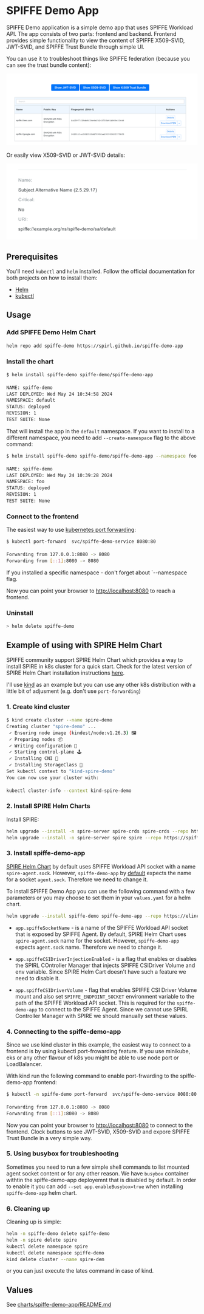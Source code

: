 # SPIFFE Demo App

SPIFFE Demo application is a simple demo app that uses SPIFFE Workload API.
The app consists of two parts: frontend and backend.
Frontend provides simple functionality to view the content of SPIFFE X509-SVID, JWT-SVID, and SPIFFE Trust Bundle through simple UI.

You can use it to troubleshoot things like SPIFFE federation (because you can see the trust bundle content):

![SPIFFE trust bundle content](img/trust-bundle.png?raw=true "SPIFFE trust bundle content")

Or easily view X509-SVID or JWT-SVID details:

![X509-SVID details](img/x509-svid.png?raw=true "X509-SVID details")

## Prerequisites

You'll need `kubectl` and `helm` installed. Follow the official documentation for both projects on how to install them:

* [Helm](https://helm.sh/docs/intro/install/)
* [kubectl](https://kubernetes.io/docs/tasks/tools/)

## Usage

### Add SPIFFE Demo Helm Chart

```bash
helm repo add spiffe-demo https://spirl.github.io/spiffe-demo-app
```

### Install the chart

```bash
$ helm install spiffe-demo spiffe-demo/spiffe-demo-app

NAME: spiffe-demo
LAST DEPLOYED: Wed May 24 10:34:58 2024
NAMESPACE: default
STATUS: deployed
REVISION: 1
TEST SUITE: None
```

That will install the app in the `default` namespace. If you want to install to a different namespace, you need to add `--create-namespace` flag to the above command:

```bash
$ helm install spiffe-demo spiffe-demo/spiffe-demo-app --namespace foo --create-namespace

NAME: spiffe-demo
LAST DEPLOYED: Wed May 24 10:39:28 2024
NAMESPACE: foo
STATUS: deployed
REVISION: 1
TEST SUITE: None
```

### Connect to the frontend

The easiest way to use [kubernetes port forwarding](https://kubernetes.io/docs/tasks/access-application-cluster/port-forward-access-application-cluster/):

```bash
$ kubectl port-forward  svc/spiffe-demo-service 8080:80

Forwarding from 127.0.0.1:8080 -> 8080
Forwarding from [::1]:8080 -> 8080
```

If you installed a specific namespace - don't forget about `--namespace flag.

Now you can point your browser to [http://localhost:8080](http://localhost:8080) to reach a frontend.

### Uninstall

```bash
> helm delete spiffe-demo
```

## Example of using with SPIRE Helm Chart

SPIFFE community support SPIRE Helm Chart which provides a way to install SPIRE in k8s cluster for a quick start.
Check for the latest version of SPIRE Helm Chart installation instructions [here](https://artifacthub.io/packages/helm/spiffe/spire#install-instructions).

I'll use [kind](https://kind.sigs.k8s.io/) as an example but you can use any other k8s distribution with a little bit of adjusment (e.g. don't use `port-forwarding`)

### 1. Create kind cluster

```bash
$ kind create cluster --name spire-demo
Creating cluster "spire-demo" ...
 ✓ Ensuring node image (kindest/node:v1.26.3) 🖼
 ✓ Preparing nodes 📦
 ✓ Writing configuration 📜
 ✓ Starting control-plane 🕹️
 ✓ Installing CNI 🔌
 ✓ Installing StorageClass 💾
Set kubectl context to "kind-spire-demo"
You can now use your cluster with:

kubectl cluster-info --context kind-spire-demo
```

### 2. Install SPIRE Helm Charts

Install SPIRE:

```bash
helm upgrade --install -n spire-server spire-crds spire-crds --repo https://spiffe.github.io/helm-charts-hardened/ --create-namespace
helm upgrade --install -n spire-server spire spire --repo https://spiffe.github.io/helm-charts-hardened/
```

### 3. Install spiffe-demo-app

[SPIRE Helm Chart](https://github.com/spiffe/helm-charts-hardened/tree/main/charts/spire) by default uses SPIFFE Workload API socket with a name `spire-agent.sock`. However, `spiffe-demo-app` by [default](charts/spiffe-demo-app/README.md) expects the name for a socket `agent.sock`. Therefore we need to change it.

To install SPIFFE Demo App you can use the following command with a few parameters or you may choose to set them in your `values.yaml` for a helm chart.

```bash
helm upgrade --install spiffe-demo spiffe-demo-app --repo https://elinesterov.github.io/spiffe-demo-app -n spiffe-demo --create-namespace --set app.spiffeSocketName=spire-agent.sock --set app.spiffeCSIDriverInjectionEnabled=false --set app.spiffeCSIDriverVolume=true
```

* `app.spiffeSocketName` - is a name of the SPIFFE Workload API socket that is exposed by SPIFFE Agent. By default, SPIRE Helm Chart uses `spire-agent.sock` name for the socket. However, `spiffe-demo-app` expects `agent.sock` name. Therefore we need to change it.

* `app.spiffeCSIDriverInjectionEnabled` - is a flag that enables or disables the SPIRL COntroller Manager that injects SPIFFE CSIDriver Volume and env variable. Since SPIRE Helm Cart doesn't have such a feature we need to disable it.

* `app.spiffeCSIDriverVolume` - flag that enables SPIFFE CSI Driver Volume mount and also set `SPIFFE_ENDPOINT_SOCKET` environment variable to the path of the SPIFFE Workload API socket. This is required for the `spiffe-demo-app` to connect to the SPIFFE Agent. Since we cannot use SPIRL Controller Manager with SPIRE we should manually set these values.

### 4. Connecting to the spiffe-demo-app

Since we use kind cluster in this example, the easiest way to connect to a frontend is by using kubectl port-frowarding feature. If you use minikube, eks or any other flavour of k8s you might be able to use node port or LoadBalancer.

With kind run the following command to enable port-frwarding to the spiffe-demo-app frontend:

```bash
$ kubectl -n spiffe-demo port-forward  svc/spiffe-demo-service 8080:80

Forwarding from 127.0.0.1:8080 -> 8080
Forwarding from [::1]:8080 -> 8080
```

Now you can point your browser to [http://localhost:8080](http://localhost:8080) to connect to the frontend. Clock buttons to see JWT-SVID, X509-SVID and expore SPIFFE Trust Bundle in a very simple way.

### 5. Using busybox for troubleshooting

Sometimes you need to run a few simple shell commands to list mounted agent socket content or for any other reason. We have `busybox` container withtin the spiffe-demo-app deployemnt that is disabled by default. In order to enable it you can add `--set app.enableBusybox=true` when installing `spiffe-demo-app` helm chart.

### 6. Cleaning up

Cleaning up is simple:

```bash
helm -n spiffe-demo delete spiffe-demo
helm -n spire delete spire
kubectl delete namespace spire
kubectl delete namespace spiffe-demo
kind delete cluster --name spire-dem
```

or you can just execute the lates command in case of kind.

## Values

See [charts/spiffe-demo-app/README.md](charts/spiffe-demo-app/README.md)
